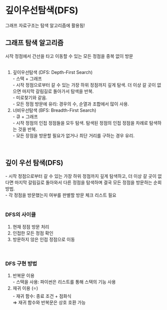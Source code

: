 # 깊이우선탐색(DFS)

그래프 자료구조는 탐색 알고리즘에 활용됨!  

## 그래프 탐색 알고리즘  
시작 정점에서 간선을 타고 이동할 수 있는 모든 정점을 중복 없이 방문  
<br>

1. 깊이우선탐색 (DFS: Depth-First Search)  
\- 스택 + 그래프  
\- 시작 정점으로부터 갈 수 있는 가장 하위 정점까지 깊게 탐색. 더 이상 갈 곳이 없으면 마지막 갈림길로 돌아가서 탐색을 반복.  
\- 미로찾기와 같음.  
\- 모든 정점 방문에 유리: 경우의 수, 순열과 조합에서 많이 사용.  
2. 너비우선탐색 (BFS: Breadth-First Search)  
\- 큐 + 그래프  
\- 시작 정점의 인접 정점들을 모두 탐색. 탐색된 정점의 인접 정점을 차례로 탐색하는 것을 반복.  
\- 모든 장점을 방문할 필요가 없거나 최단 거리를 구하는 경우 유리.  

<br>

## 깊이 우선 탐색(DFS)
\- 시작 정점으로부터 갈 수 있는 가장 하위 정점까지 깊게 탐색하고, 더 이상 갈 곳이 없다면 마지막 갈림길로 돌아와서 다른 정점을 탐색하며 결국 모든 정점을 방문하는 순회 방법.  
\- 각 정점을 방문했는지 여부를 판별할 방문 체크 리스트 필요  
<br>

### DFS의 사이클
1. 현재 정점 방문 처리  
2. 인접한 모든 정점 확인  
3. 방문하지 않은 인접 정점으로 이동  
<br>

### DFS 구현 방법
1. 반복문 이용  
\- 스택을 사용: 파이썬은 리스트를 통해 스택의 기능 사용  
2. 재귀 이용 (⭐)   
\- 재귀 함수: 종료 조건 + 점화식  
⇒ 재귀 함수와 반복문은 상호 호환 가능